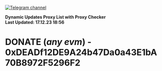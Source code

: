 [![Telegram channel](https://img.shields.io/endpoint?url=https://runkit.io/damiankrawczyk/telegram-badge/branches/master?url=https://t.me/n4z4v0d)](https://t.me/n4z4v0d) 

**Dynamic Updates Proxy List with Proxy Checker**  
**Last Updated: 17.12.23 18:56**

# DONATE (_any evm_) - 0xDEADf12DE9A24b47Da0a43E1bA70B8972F5296F2
